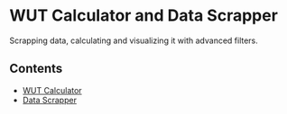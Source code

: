 # WUT Calculator and Data Scrapper

Scrapping data, calculating and visualizing it with advanced filters.

## Contents

- [WUT Calculator](https://github.com/Zeraye/wut-calculator/tree/main/wut-calculator)
- [Data Scrapper](https://github.com/Zeraye/wut-calculator/tree/main/data-scrapper)
